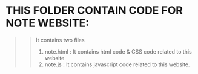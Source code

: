 # THIS FOLDER CONTAIN CODE FOR NOTE WEBSITE:
>> It contains two files
>> 1. note.html : It contains html code & CSS code related to this website
>> 2. note.js : It contains javascript code related to this website.
